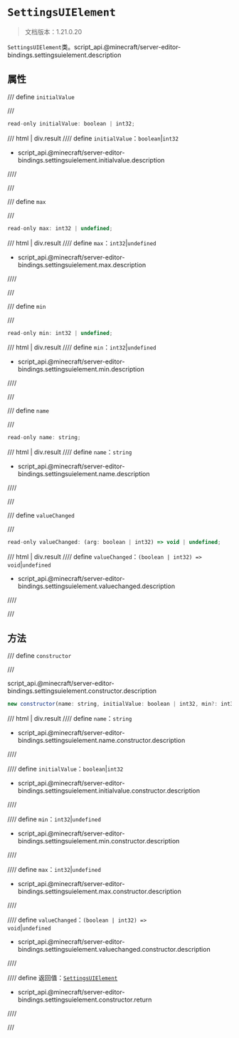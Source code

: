 # `SettingsUIElement`

> 文档版本：1.21.0.20

`SettingsUIElement`类。script_api.@minecraft/server-editor-bindings.settingsuielement.description

## 属性

/// define
`initialValue`


///

```js
read-only initialValue: boolean | int32;
```

/// html | div.result
//// define
`initialValue`：`boolean`|`int32`

- script_api.@minecraft/server-editor-bindings.settingsuielement.initialvalue.description


////

///


/// define
`max`


///

```js
read-only max: int32 | undefined;
```

/// html | div.result
//// define
`max`：`int32`|`undefined`

- script_api.@minecraft/server-editor-bindings.settingsuielement.max.description


////

///


/// define
`min`


///

```js
read-only min: int32 | undefined;
```

/// html | div.result
//// define
`min`：`int32`|`undefined`

- script_api.@minecraft/server-editor-bindings.settingsuielement.min.description


////

///


/// define
`name`


///

```js
read-only name: string;
```

/// html | div.result
//// define
`name`：`string`

- script_api.@minecraft/server-editor-bindings.settingsuielement.name.description


////

///


/// define
`valueChanged`


///

```js
read-only valueChanged: (arg: boolean | int32) => void | undefined;
```

/// html | div.result
//// define
`valueChanged`：<code>(boolean | int32) =&gt; void</code>|`undefined`

- script_api.@minecraft/server-editor-bindings.settingsuielement.valuechanged.description


////

///


## 方法

/// define
`constructor`


///

script_api.@minecraft/server-editor-bindings.settingsuielement.constructor.description

```js
new constructor(name: string, initialValue: boolean | int32, min?: int32, max?: int32, valueChanged?: (arg: boolean | int32) => void): SettingsUIElement
```

/// html | div.result
//// define
`name`：`string`

- script_api.@minecraft/server-editor-bindings.settingsuielement.name.constructor.description


////

//// define
`initialValue`：`boolean`|`int32`

- script_api.@minecraft/server-editor-bindings.settingsuielement.initialvalue.constructor.description


////

//// define
`min`：`int32`|`undefined`

- script_api.@minecraft/server-editor-bindings.settingsuielement.min.constructor.description


////

//// define
`max`：`int32`|`undefined`

- script_api.@minecraft/server-editor-bindings.settingsuielement.max.constructor.description


////

//// define
`valueChanged`：<code>(boolean | int32) =&gt; void</code>|`undefined`

- script_api.@minecraft/server-editor-bindings.settingsuielement.valuechanged.constructor.description


////

//// define
返回值：[`SettingsUIElement`](./settingsuielement.md)

- script_api.@minecraft/server-editor-bindings.settingsuielement.constructor.return


////

///

